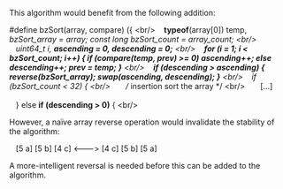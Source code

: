This algorithm would benefit from the following addition:

#define bzSort(array, compare) ({ \<br/>
&nbsp;&nbsp;&nbsp;__typeof__(array[0]) temp, *bzSort_array = array; const long bzSort_count = array_count; \<br/>
&nbsp;&nbsp;&nbsp;uint64_t i, <b>ascending = 0, descending = 0;</b> \<br/>
&nbsp;&nbsp;&nbsp;<b>for (i = 1; i < bzSort_count; i++) { if (compare(temp, prev) >= 0) ascending++; else descending++; prev = temp; }</b> \<br/>
&nbsp;&nbsp;&nbsp;<b>if (descending > ascending) { reverse(bzSort_array); swap(ascending, descending); }</b> \<br/>
&nbsp;&nbsp;&nbsp;if (bzSort_count < 32) { \<br/>
&nbsp;&nbsp;&nbsp;&nbsp;&nbsp;&nbsp;/* insertion sort the array */ \<br/>
&nbsp;&nbsp;&nbsp;&nbsp;&nbsp;&nbsp;[...]<br/><br/>
&nbsp;&nbsp;&nbsp;} else <b>if (descending > 0)</b> { \<br/>

However, a naïve array reverse operation would invalidate the stability of the algorithm:

&nbsp;&nbsp;&nbsp;[5 a] [5 b] [4 c]  <--->  [4 c] [5 b] [5 a]

A more-intelligent reversal is needed before this can be added to the algorithm.
